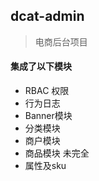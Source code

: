 ## dcat-admin
> 电商后台项目

#### 集成了以下模块

- RBAC 权限
- 行为日志
- Banner模块
- 分类模块
- 商户模块
- 商品模块 未完全
- 属性及sku
